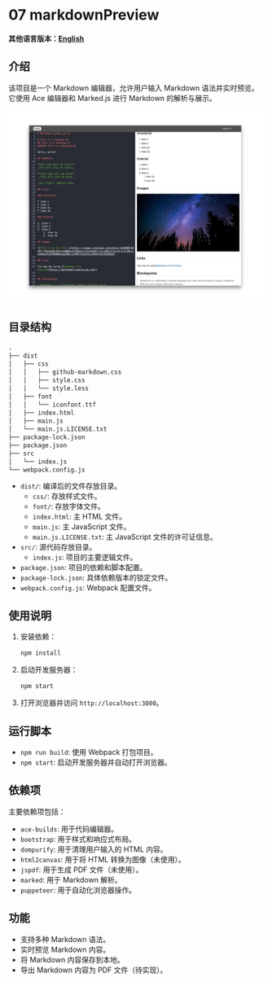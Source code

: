# 07 markdownPreview

**其他语言版本：[English](README.md)**

## 介绍

该项目是一个 Markdown 编辑器，允许用户输入 Markdown 语法并实时预览。它使用 Ace 编辑器和 Marked.js 进行 Markdown 的解析与展示。

![07-markdownPreview](../img-storage/07-markdownpreview.jpg)

## 目录结构

```
.
├── dist
│   ├── css
│   │   ├── github-markdown.css
│   │   ├── style.css
│   │   └── style.less
│   ├── font
│   │   └── iconfont.ttf
│   ├── index.html
│   ├── main.js
│   └── main.js.LICENSE.txt
├── package-lock.json
├── package.json
├── src
│   └── index.js
└── webpack.config.js
```

- `dist/`: 编译后的文件存放目录。
  - `css/`: 存放样式文件。
  - `font/`: 存放字体文件。
  - `index.html`: 主 HTML 文件。
  - `main.js`: 主 JavaScript 文件。
  - `main.js.LICENSE.txt`: 主 JavaScript 文件的许可证信息。
- `src/`: 源代码存放目录。
  - `index.js`: 项目的主要逻辑文件。
- `package.json`: 项目的依赖和脚本配置。
- `package-lock.json`: 具体依赖版本的锁定文件。
- `webpack.config.js`: Webpack 配置文件。

## 使用说明

1. 安装依赖：

   ```bash
   npm install
   ```

2. 启动开发服务器：

   ```bash
   npm start
   ```

3. 打开浏览器并访问 `http://localhost:3000`。

## 运行脚本

- `npm run build`: 使用 Webpack 打包项目。
- `npm start`: 启动开发服务器并自动打开浏览器。

## 依赖项

主要依赖项包括：

- `ace-builds`: 用于代码编辑器。
- `bootstrap`: 用于样式和响应式布局。
- `dompurify`: 用于清理用户输入的 HTML 内容。
- `html2canvas`: 用于将 HTML 转换为图像（未使用）。
- `jspdf`: 用于生成 PDF 文件（未使用）。
- `marked`: 用于 Markdown 解析。
- `puppeteer`: 用于自动化浏览器操作。

## 功能

- 支持多种 Markdown 语法。
- 实时预览 Markdown 内容。
- 将 Markdown 内容保存到本地。
- 导出 Markdown 内容为 PDF 文件（待实现）。
